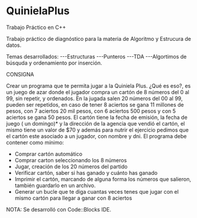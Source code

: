 # QuinielaPlus
Trabajo Práctico en C++


Trabajo práctico de diagnóstico para la materia de Algoritmo y Estrucura de datos.

Temas desarrollados:
---Estructuras
---Punteros
---TDA
---Algortimos de búsquda y ordenamiento por inserción.


CONSIGNA

Crear un programa que te permita jugar a la Quiniela Plus. ¿Qué es eso?, es un juego de
azar donde el jugador compra un cartón de 8 números del 0 al 99, sin repetir, y
ordenados. En la jugada salen 20 números del 00 al 99, pueden ser repetidos, en caso
de tener 8 aciertos se gana 11 millones de pesos, con 7 aciertos 20 mil pesos, con 6
aciertos 500 pesos y con 5 aciertos se gana 50 pesos. El cartón tiene la fecha de
emisión, la fecha de juego ( un domingo)* y la dirección de la agencia que vendió el
cartón, el mismo tiene un valor de $70 y además para nutrir el ejercicio pedimos que el
cartón este asociado a un jugador, con nombre y dni.
El programa debe contener como mínimo:
- Comprar cartón automático
- Comprar carton seleccionando los 8 números
- Jugar, creación de los 20 números del partido
- Verificar cartón, saber si has ganado y cuánto has ganado
- Imprimir el cartón, marcando de alguna forma los números que salieron, también
guardarlo en un archivo.
- Generar un bucle que te diga cuantas veces tenes que jugar con el mismo cartón
para llegar a ganar con 8 aciertos


NOTA: Se desarrolló con Code::Blocks IDE.
